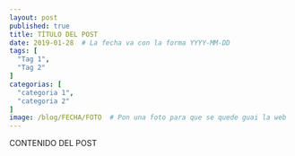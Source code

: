 ```yaml
---
layout: post
published: true
title: TÍTULO DEL POST
date: 2019-01-28  # La fecha va con la forma YYYY-MM-DD
tags: [
  "Tag 1",
  "Tag 2"
]
categorias: [
  "categoria 1",
  "categoria 2"
]
image: /blog/FECHA/FOTO  # Pon una foto para que se quede guai la web
---
```


CONTENIDO DEL POST
